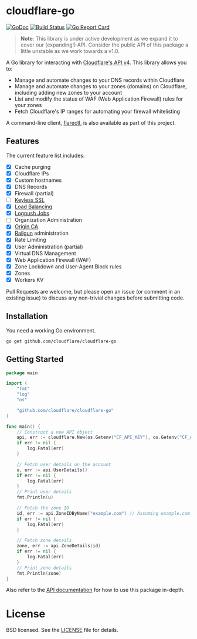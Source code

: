 # cloudflare-go

[![GoDoc](https://img.shields.io/badge/godoc-reference-5673AF.svg?style=flat-square)](https://godoc.org/github.com/cloudflare/cloudflare-go)
[![Build Status](https://img.shields.io/travis/cloudflare/cloudflare-go/master.svg?style=flat-square)](https://travis-ci.org/cloudflare/cloudflare-go)
[![Go Report Card](https://goreportcard.com/badge/github.com/cloudflare/cloudflare-go?style=flat-square)](https://goreportcard.com/report/github.com/cloudflare/cloudflare-go)

> **Note**: This library is under active development as we expand it to cover
> our (expanding!) API. Consider the public API of this package a little
> unstable as we work towards a v1.0.

A Go library for interacting with
[Cloudflare's API v4](https://api.cloudflare.com/). This library allows you to:

* Manage and automate changes to your DNS records within Cloudflare
* Manage and automate changes to your zones (domains) on Cloudflare, including
  adding new zones to your account
* List and modify the status of WAF (Web Application Firewall) rules for your
  zones
* Fetch Cloudflare's IP ranges for automating your firewall whitelisting

A command-line client, [flarectl](cmd/flarectl), is also available as part of
this project.

## Features

The current feature list includes:

* [x] Cache purging
* [x] Cloudflare IPs
* [x] Custom hostnames
* [x] DNS Records
* [x] Firewall (partial)
* [ ] [Keyless SSL](https://blog.cloudflare.com/keyless-ssl-the-nitty-gritty-technical-details/)
* [x] [Load Balancing](https://blog.cloudflare.com/introducing-load-balancing-intelligent-failover-with-cloudflare/)
* [x] [Logpush Jobs](https://developers.cloudflare.com/logs/logpush/)
* [ ] Organization Administration
* [x] [Origin CA](https://blog.cloudflare.com/universal-ssl-encryption-all-the-way-to-the-origin-for-free/)
* [x] [Railgun](https://www.cloudflare.com/railgun/) administration
* [x] Rate Limiting
* [x] User Administration (partial)
* [x] Virtual DNS Management
* [x] Web Application Firewall (WAF)
* [x] Zone Lockdown and User-Agent Block rules
* [x] Zones
* [x] Workers KV

Pull Requests are welcome, but please open an issue (or comment in an existing
issue) to discuss any non-trivial changes before submitting code.

## Installation

You need a working Go environment.

```
go get github.com/cloudflare/cloudflare-go
```

## Getting Started

```go
package main

import (
	"fmt"
	"log"
	"os"

	"github.com/cloudflare/cloudflare-go"
)

func main() {
	// Construct a new API object
	api, err := cloudflare.New(os.Getenv("CF_API_KEY"), os.Getenv("CF_API_EMAIL"))
	if err != nil {
		log.Fatal(err)
	}

	// Fetch user details on the account
	u, err := api.UserDetails()
	if err != nil {
		log.Fatal(err)
	}
	// Print user details
	fmt.Println(u)

	// Fetch the zone ID
	id, err := api.ZoneIDByName("example.com") // Assuming example.com exists in your Cloudflare account already
	if err != nil {
		log.Fatal(err)
	}

	// Fetch zone details
	zone, err := api.ZoneDetails(id)
	if err != nil {
		log.Fatal(err)
	}
	// Print zone details
	fmt.Println(zone)
}
```

Also refer to the
[API documentation](https://godoc.org/github.com/cloudflare/cloudflare-go) for
how to use this package in-depth.

# License

BSD licensed. See the [LICENSE](LICENSE) file for details.



